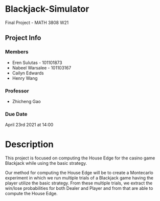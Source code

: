 # Blackjack-Simulator

Final Project - MATH 3808 W21

## Project Info

### Members
- Eren Sulutas - 101101873
- Nabeel Warsalee - 101103167
- Cailyn Edwards
- Henry Wang

### Professor
- Zhicheng Gao

### Due Date
April 23rd 2021 at 14:00

# Description

This project is focused on computing the House Edge for the casino game Blackjack while using the basic strategy.

Our method for computing the House Edge will be to create a Montecarlo experiment in which we run multiple trials of a Blackjack game having the player utilize the basic strategy.
From these multiple trials, we extract the win/lose probabilities for both Dealer and Player and from that are able to compute the House Edge.
